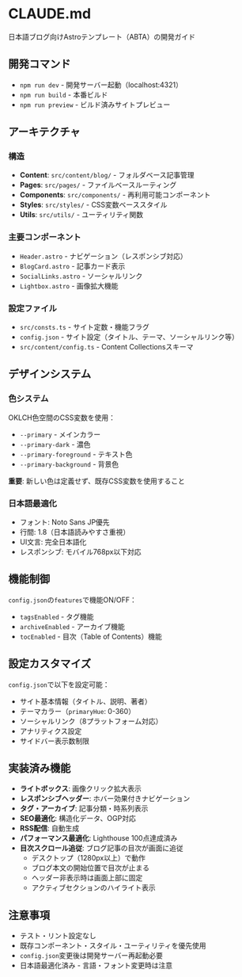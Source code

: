 # CLAUDE.md

日本語ブログ向けAstroテンプレート（ABTA）の開発ガイド

## 開発コマンド

- `npm run dev` - 開発サーバー起動（localhost:4321）
- `npm run build` - 本番ビルド
- `npm run preview` - ビルド済みサイトプレビュー

## アーキテクチャ

### 構造
- **Content**: `src/content/blog/` - フォルダベース記事管理
- **Pages**: `src/pages/` - ファイルベースルーティング
- **Components**: `src/components/` - 再利用可能コンポーネント
- **Styles**: `src/styles/` - CSS変数ベーススタイル
- **Utils**: `src/utils/` - ユーティリティ関数

### 主要コンポーネント
- `Header.astro` - ナビゲーション（レスポンシブ対応）
- `BlogCard.astro` - 記事カード表示
- `SocialLinks.astro` - ソーシャルリンク
- `Lightbox.astro` - 画像拡大機能

### 設定ファイル
- `src/consts.ts` - サイト定数・機能フラグ
- `config.json` - サイト設定（タイトル、テーマ、ソーシャルリンク等）
- `src/content/config.ts` - Content Collectionsスキーマ

## デザインシステム

### 色システム
OKLCH色空間のCSS変数を使用：
- `--primary` - メインカラー
- `--primary-dark` - 濃色
- `--primary-foreground` - テキスト色
- `--primary-background` - 背景色

**重要**: 新しい色は定義せず、既存CSS変数を使用すること

### 日本語最適化
- フォント: Noto Sans JP優先
- 行間: 1.8（日本語読みやすさ重視）
- UI文言: 完全日本語化
- レスポンシブ: モバイル768px以下対応

## 機能制御

`config.json`の`features`で機能ON/OFF：
- `tagsEnabled` - タグ機能
- `archiveEnabled` - アーカイブ機能
- `tocEnabled` - 目次（Table of Contents）機能

## 設定カスタマイズ

`config.json`で以下を設定可能：
- サイト基本情報（タイトル、説明、著者）
- テーマカラー（`primaryHue`: 0-360）
- ソーシャルリンク（8プラットフォーム対応）
- アナリティクス設定
- サイドバー表示数制限

## 実装済み機能

- **ライトボックス**: 画像クリック拡大表示
- **レスポンシブヘッダー**: ホバー効果付きナビゲーション
- **タグ・アーカイブ**: 記事分類・時系列表示
- **SEO最適化**: 構造化データ、OGP対応
- **RSS配信**: 自動生成
- **パフォーマンス最適化**: Lighthouse 100点達成済み
- **目次スクロール追従**: ブログ記事の目次が画面に追従
  - デスクトップ（1280px以上）で動作
  - ブログ本文の開始位置で目次が止まる
  - ヘッダー非表示時は画面上部に固定
  - アクティブセクションのハイライト表示

## 注意事項

- テスト・リント設定なし
- 既存コンポーネント・スタイル・ユーティリティを優先使用
- `config.json`変更後は開発サーバー再起動必要
- 日本語最適化済み - 言語・フォント変更時は注意